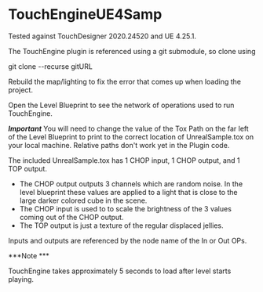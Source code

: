 # TouchEngineUE4Samp

Tested against TouchDesigner 2020.24520 and UE 4.25.1.

The TouchEngine plugin is referenced using a git submodule, so clone using

git clone --recurse gitURL

Rebuild the map/lighting to fix the error that comes up when loading the project.

Open the Level Blueprint to see the network of operations used to run TouchEngine.

***Important***
You will need to change the value of the Tox Path on the far left of the Level Blueprint
to print to the correct location of UnrealSample.tox on your local machine. Relative paths
don't work yet in the Plugin code.

The included UnrealSample.tox has 1 CHOP input, 1 CHOP output, and 1 TOP output. 

* The CHOP output outputs 3 channels which are random noise. In the level blueprint these
values are applied to a light that is close to the large darker colored cube in the scene.
* The CHOP input is used to to scale the brightness of the 3 values coming out of the CHOP output.
* The TOP output is just a texture of the regular displaced jellies.

Inputs and outputs are referenced by the node name of the In or Out OPs.

***Note ***

TouchEngine takes approximately 5 seconds to load after level starts playing. 
